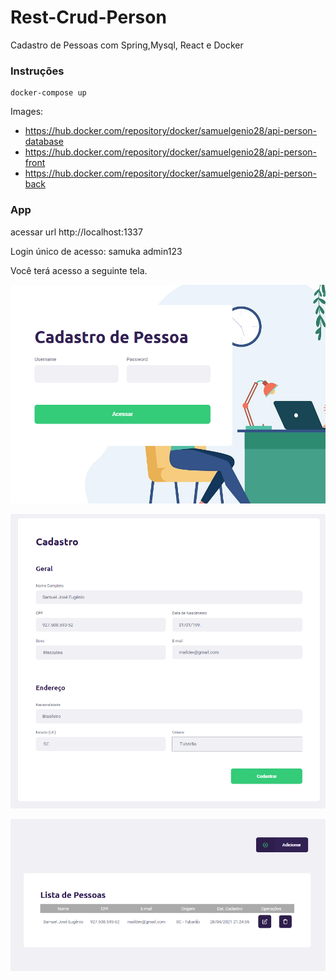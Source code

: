 # Rest-Crud-Person
Cadastro de Pessoas com Spring,Mysql, React e Docker

### Instruções

```
docker-compose up
```

Images:

* https://hub.docker.com/repository/docker/samuelgenio28/api-person-database
* https://hub.docker.com/repository/docker/samuelgenio28/api-person-front
* https://hub.docker.com/repository/docker/samuelgenio28/api-person-back

### App

acessar url http://localhost:1337

Login único de acesso:
samuka
admin123

Você terá acesso a seguinte tela.

![Tela principal](https://raw.githubusercontent.com/samuelgenio/Rest-Crud-Person/main/imgs/img1.PNG)

![Lista de pessoas](https://raw.githubusercontent.com/samuelgenio/Rest-Crud-Person/main/imgs/img2.PNG)

![Adicionar/Editar pessoa](https://raw.githubusercontent.com/samuelgenio/Rest-Crud-Person/main/imgs/img3.PNG)

